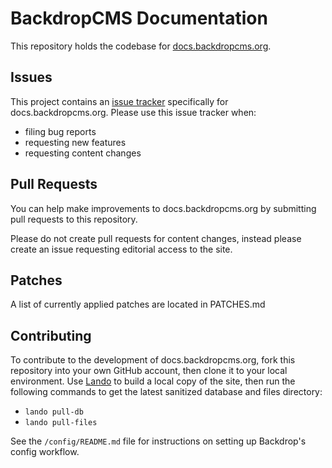 # BackdropCMS Documentation

This repository holds the codebase for
[docs.backdropcms.org](https://docs.backdropcms.org).

## Issues

This project contains an
[issue tracker](https://github.com/backdrop-ops/dcos.backdropcms.org/issues)
specifically for docs.backdropcms.org. Please use this issue tracker when:
* filing bug reports
* requesting new features
* requesting content changes

## Pull Requests

You can help make improvements to docs.backdropcms.org by submitting pull
requests to this repository.

Please do not create pull requests for content changes, instead please create an
issue requesting editorial access to the site.

## Patches

A list of currently applied patches are located in PATCHES.md

## Contributing

To contribute to the development of docs.backdropcms.org, fork this repository
into your own GitHub account, then clone it to your local environment. Use
[Lando](https://lando.dev/) to build a local copy of the site, then run the
following commands to get the latest sanitized database and files directory:
* `lando pull-db`
* `lando pull-files`

See the `/config/README.md` file for instructions on setting up Backdrop's
config workflow.
